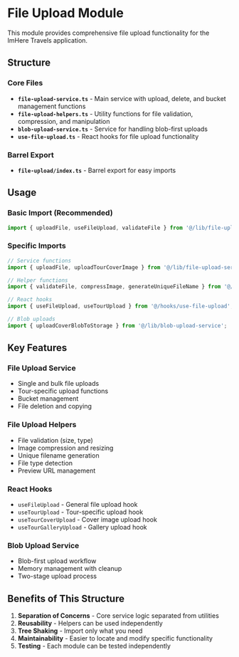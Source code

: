# File Upload Module

This module provides comprehensive file upload functionality for the ImHere Travels application.

## Structure

### Core Files

- **`file-upload-service.ts`** - Main service with upload, delete, and bucket management functions
- **`file-upload-helpers.ts`** - Utility functions for file validation, compression, and manipulation
- **`blob-upload-service.ts`** - Service for handling blob-first uploads
- **`use-file-upload.ts`** - React hooks for file upload functionality

### Barrel Export

- **`file-upload/index.ts`** - Barrel export for easy imports

## Usage

### Basic Import (Recommended)
```typescript
import { uploadFile, useFileUpload, validateFile } from '@/lib/file-upload';
```

### Specific Imports
```typescript
// Service functions
import { uploadFile, uploadTourCoverImage } from '@/lib/file-upload-service';

// Helper functions
import { validateFile, compressImage, generateUniqueFileName } from '@/lib/file-upload-helpers';

// React hooks
import { useFileUpload, useTourUpload } from '@/hooks/use-file-upload';

// Blob uploads
import { uploadCoverBlobToStorage } from '@/lib/blob-upload-service';
```

## Key Features

### File Upload Service
- Single and bulk file uploads
- Tour-specific upload functions
- Bucket management
- File deletion and copying

### File Upload Helpers
- File validation (size, type)
- Image compression and resizing
- Unique filename generation
- File type detection
- Preview URL management

### React Hooks
- `useFileUpload` - General file upload hook
- `useTourUpload` - Tour-specific upload hook
- `useTourCoverUpload` - Cover image upload hook
- `useTourGalleryUpload` - Gallery upload hook

### Blob Upload Service
- Blob-first upload workflow
- Memory management with cleanup
- Two-stage upload process

## Benefits of This Structure

1. **Separation of Concerns** - Core service logic separated from utilities
2. **Reusability** - Helpers can be used independently
3. **Tree Shaking** - Import only what you need
4. **Maintainability** - Easier to locate and modify specific functionality
5. **Testing** - Each module can be tested independently
